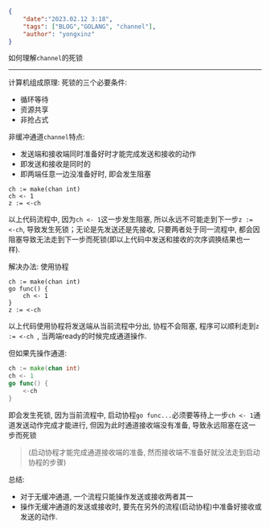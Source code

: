 ```json
{
    "date":"2023.02.12 3:18",
    "tags": ["BLOG","GOLANG", "channel"],
    "author": "yongxinz"
}
```

如何理解`channel`的死锁

---

计算机组成原理: 死锁的三个必要条件:
- 循环等待
- 资源共享
- 非抢占式

非缓冲通道`channel`特点: 
- 发送端和接收端同时准备好时才能完成发送和接收的动作
- 即发送和接收是同时的
- 即两端任意一边没准备好时, 即会发生阻塞

```golang
ch := make(chan int)
ch <- 1
z := <-ch
```
以上代码流程中, 因为`ch <- 1`这一步发生阻塞, 所以永远不可能走到下一步`z := <-ch`, 导致发生死锁；无论是先发送还是先接收, 只要两者处于同一流程中, 都会因阻塞导致无法走到下一步而死锁(即以上代码中发送和接收的次序调换结果也一样).

解决办法: 使用协程
```golang
ch := make(chan int)
go func() {
    ch <- 1
}
z := <-ch
```
以上代码使用协程将发送端从当前流程中分出, 协程不会阻塞, 程序可以顺利走到`z := <-ch `, 当两端ready的时候完成通道操作.

但如果先操作通道:
```go
ch := make(chan int)
ch <- 1
go func() {
    <-ch
}
```
即会发生死锁, 因为当前流程中, 启动协程`go func...`必须要等待上一步`ch <- 1`通道发送动作完成才能进行, 但因为此时通道接收端没有准备, 导致永远阻塞在这一步而死锁
> (启动协程才能完成通道接收端的准备, 然而接收端不准备好就没法走到启动协程的步骤)

总结: 
- 对于无缓冲通道, 一个流程只能操作发送或接收两者其一
- 操作无缓冲通道的发送或接收时, 要先在另外的流程(启动协程)中准备好接收或发送的动作.





